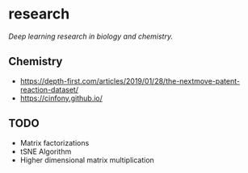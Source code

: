 # research

_Deep learning research in biology and chemistry._

## Chemistry
- https://depth-first.com/articles/2019/01/28/the-nextmove-patent-reaction-dataset/
- https://cinfony.github.io/

## TODO
- Matrix factorizations
- tSNE Algorithm
- Higher dimensional matrix multiplication
